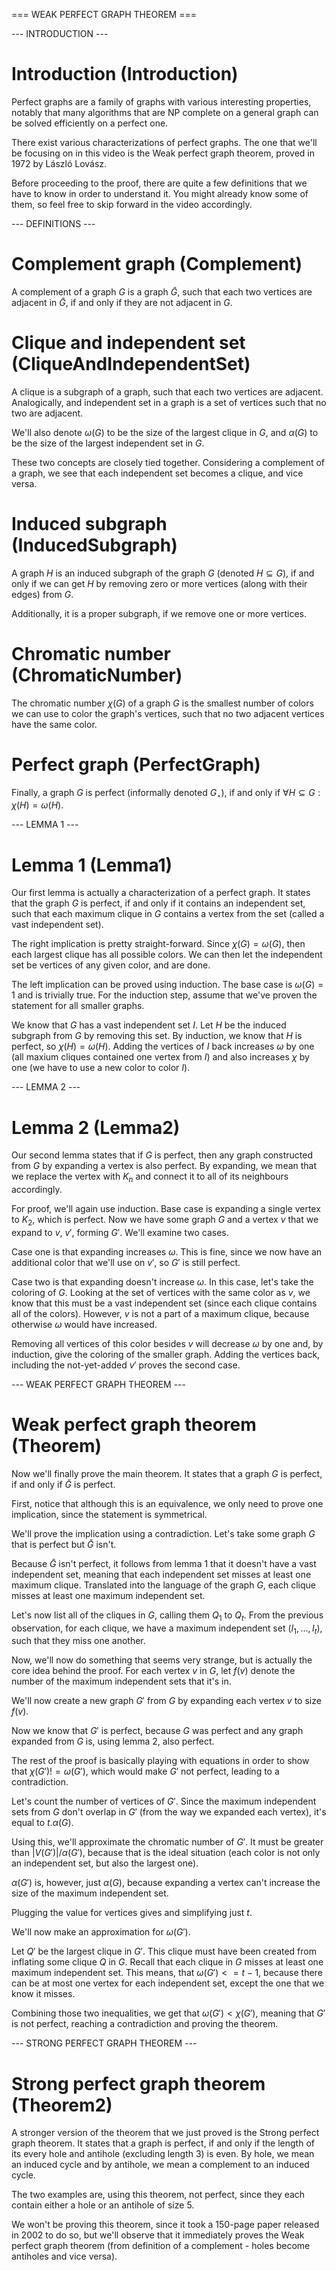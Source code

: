 === WEAK PERFECT GRAPH THEOREM ===

--- INTRODUCTION ---

# Introduction (Introduction)
Perfect graphs are a family of graphs with various interesting properties, notably that many algorithms that are NP complete on a general graph can be solved efficiently on a perfect one.

There exist various characterizations of perfect graphs. The one that we'll be focusing on in this video is the Weak perfect graph theorem, proved in 1972 by László Lovász.

Before proceeding to the proof, there are quite a few definitions that we have to know in order to understand it. You might already know some of them, so feel free to skip forward in the video accordingly.

--- DEFINITIONS ---

# Complement graph (Complement)
A complement of a graph $G$ is a graph $\bar{G}$, such that each two vertices are adjacent in $\bar{G}$, if and only if they are not adjacent in $G$.

# Clique and independent set (CliqueAndIndependentSet)
A clique is a subgraph of a graph, such that each two vertices are adjacent. Analogically, and independent set in a graph is a set of vertices such that no two are adjacent.

We'll also denote $\omega(G)$ to be the size of the largest clique in $G$, and $\alpha(G)$ to be the size of the largest independent set in $G$.

These two concepts are closely tied together. Considering a complement of a graph, we see that each independent set becomes a clique, and vice versa.

# Induced subgraph (InducedSubgraph)
A graph $H$ is an induced subgraph of the graph $G$ (denoted $H \subseteq G$), if and only if we can get $H$ by removing zero or more vertices (along with their edges) from $G$.

Additionally, it is a proper subgraph, if we remove one or more vertices.

# Chromatic number (ChromaticNumber)
The chromatic number $\chi(G)$ of a graph $G$ is the smallest number of colors we can use to color the graph's vertices, such that no two adjacent vertices have the same color.

# Perfect graph (PerfectGraph)
Finally, a graph $G$ is perfect (informally denoted $G_{\star}$), if and only if $\forall H \subseteq G: \chi(H) = \omega(H)$.

--- LEMMA 1 ---

# Lemma 1 (Lemma1)
Our first lemma is actually a characterization of a perfect graph. It states that the graph $G$ is perfect, if and only if it contains an independent set, such that each maximum clique in $G$ contains a vertex from the set (called a vast independent set).

The right implication is pretty straight-forward. Since $\chi(G) = \omega(G)$, then each largest clique has all possible colors. We can then let the independent set be vertices of any given color, and are done.

The left implication can be proved using induction. The base case is $\omega(G) = 1$ and is trivially true. For the induction step, assume that we've proven the statement for all smaller graphs.

We know that $G$ has a vast independent set $I$. Let $H$ be the induced subgraph from $G$ by removing this set. By induction, we know that $H$ is perfect, so $\chi(H) = \omega(H)$. Adding the vertices of $I$ back increases $\omega$ by one (all maxium cliques contained one vertex from $I$) and also increases $\chi$ by one (we have to use a new color to color $I$).

--- LEMMA 2 ---

# Lemma 2 (Lemma2)
Our second lemma states that if $G$ is perfect, then any graph constructed from $G$ by expanding a vertex is also perfect. By expanding, we mean that we replace the vertex with $K_n$ and connect it to all of its neighbours accordingly.

For proof, we'll again use induction. Base case is expanding a single vertex to $K_2$, which is perfect. Now we have some graph $G$ and a vertex $v$ that we expand to $v$, $v'$, forming $G'$. We'll examine two cases.

Case one is that expanding increases $\omega$. This is fine, since we now have an additional color that we'll use on $v'$, so $G'$ is still perfect.

Case two is that expanding doesn't increase $\omega$. In this case, let's take the coloring of $G$. Looking at the set of vertices with the same color as $v$, we know that this must be a vast independent set (since each clique contains all of the colors). However, $v$ is not a part of a maximum clique, because otherwise $\omega$ would have increased.

Removing all vertices of this color besides $v$ will decrease $\omega$ by one and, by induction, give the coloring of the smaller graph. Adding the vertices back, including the not-yet-added $v'$ proves the second case.

--- WEAK PERFECT GRAPH THEOREM ---

# Weak perfect graph theorem (Theorem)
Now we'll finally prove the main theorem. It states that a graph $G$ is perfect, if and only if $\bar{G}$ is perfect.

First, notice that although this is an equivalence, we only need to prove one implication, since the statement is symmetrical.

We'll prove the implication using a contradiction. Let's take some graph $G$ that is perfect but $\bar{G}$ isn't.

Because $\bar{G}$ isn't perfect, it follows from lemma 1 that it doesn't have a vast independent set, meaning that each independent set misses at least one maximum clique. Translated into the language of the graph $G$, each clique misses at least one maximum independent set.

Let's now list all of the cliques in $G$, calling them $Q_1$ to $Q_t$. From the previous observation, for each clique, we have a maximum independent set ($I_1, \ldots, I_t$), such that they miss one another.

Now, we'll now do something that seems very strange, but is actually the core idea behind the proof. For each vertex $v$ in $G$, let $f(v)$ denote the number of the maximum independent sets that it's in.

We'll now create a new graph $G'$ from $G$ by expanding each vertex $v$ to size $f(v)$.

Now we know that $G'$ is perfect, because $G$ was perfect and any graph expanded from $G$ is, using lemma 2, also perfect.

The rest of the proof is basically playing with equations in order to show that $\chi(G') != \omega(G')$, which would make $G'$ not perfect, leading to a contradiction.

Let's count the number of vertices of $G'$. Since the maximum independent sets from $G$ don't overlap in $G'$ (from the way we expanded each vertex), it's equal to $t . \alpha(G)$.

Using this, we'll approximate the chromatic number of $G'$. It must be greater than $|V(G')| / \alpha(G')$, because that is the ideal situation (each color is not only an independent set, but also the largest one).

$\alpha(G')$ is, however, just $\alpha(G)$, because expanding a vertex can't increase the size of the maximum independent set.

Plugging the value for vertices gives and simplifying just $t$.

We'll now make an approximation for $\omega(G')$.

Let $Q'$ be the largest clique in $G'$. This clique must have been created from inflating some clique $Q$ in $G$. Recall that each clique in $G$ misses at least one maximum independent set. This means, that $\omega(G') <= t - 1$, because there can be at most one vertex for each independent set, except the one that we know it misses.

Combining those two inequalities, we get that $\omega(G') < \chi(G')$, meaning that $G'$ is not perfect, reaching a contradiction and proving the theorem.

--- STRONG PERFECT GRAPH THEOREM ---

# Strong perfect graph theorem (Theorem2)
A stronger version of the theorem that we just proved is the Strong perfect graph theorem. It states that a graph is perfect, if and only if the length of its every hole and antihole (excluding length 3) is even. By hole, we mean an induced cycle and by antihole, we mean a complement to an induced cycle.

The two examples are, using this theorem, not perfect, since they each contain either a hole or an antihole of size 5.

We won't be proving this theorem, since it took a 150-page paper released in 2002 to do so, but we'll observe that it immediately proves the Weak perfect graph theorem (from definition of a complement - holes become antiholes and vice versa).
